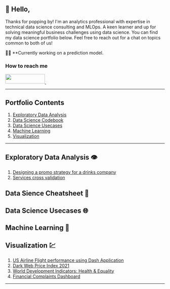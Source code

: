 ## 👋 Hello,

Thanks for popping by! I'm an analytics professional with expertise in technical data science consulting and MLOps.
A keen learner and up for solving meaningful business challenges using data science.
You can find my data science portfolio below. Feel free to reach out for a chat on topics common to both of us!

:woman_mechanic: **Currently working on a prediction model. 

<h3> How to reach me </h3>
<div>
    <a href="https://www.linkedin.com/in/ann-mary-wilson" target="_blank">
        <img src="https://img.shields.io/badge/LinkedIn-0077B5?style=for-the-badge&logo=linkedin&logoColor=white" height="30" width="125px">
    </a>&nbsp    
</div>
<hr>

## Portfolio Contents
1. [Exploratory Data Analysis](#exploratory-data-analysis)
2. [Data Science Codebook](#data-science-codebook)
3. [Data Science Usecases](#data-science-usecases)
4. [Machine Learning](#machine-learning)
5. [Visualization](#visualization)
<!--6. [Web3 and Metaverse] -->
<!--7. [MLOps] -->
<!--8. [Natural Language Processing] -->
<!--9. [Insights from Data Science Events] -->
___
<a name="exploratory-data-analysis"></a>
## Exploratory Data Analysis 👁️
1. [Designing a promo strategy for a drinks company](https://github.com/annmarywilson/Analytics-Portfolio/blob/main/Designing%20a%20promo%20strategy%20for%20a%20drinks%20company.ipynb)
2. [Services cross validation](https://github.com/annmarywilson/Analytics-Portfolio/blob/main/Basket%20Analysis.ipynb)

 <a name="data-science-codebook"></a>
## Data Sience Cheatsheet :bookmark_tabs:

 <a name="data-science-usecases"></a>
## Data Science Usecases :globe_with_meridians:

 <a name="machine-learning"></a>
## Machine Learning :slot_machine:

  <a name="visualization"></a>
## Visualization :chart:
1. [US Airline Flight performance using Dash Application](https://github.com/annmarywilson/Analytics-Portfolio/blob/main/US%20Airline%20Flights%20Performance%20.ipynb)
2. [Dark Web Price Index 2021](https://public.tableau.com/app/profile/ann.mary.wilson/viz/DarkWebPriceIndex2021_16348790183180/Dashboard2)
3. [World Development Indicators: Health & Equality](https://public.tableau.com/app/profile/ann.mary.wilson/viz/WorldDevelopmentIndicatorsHealthEquality_16347650945810/OperationFistula)
4. [Financial Complaints Dashboard](https://public.tableau.com/app/profile/ann.mary.wilson/viz/FinancialComplaintsDashboard_16331562802420/FinancialComplaints)
___
